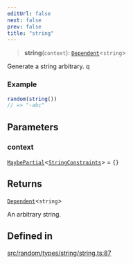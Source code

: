 ```yaml
---
editUrl: false
next: false
prev: false
title: "string"
---
```


> **string**(`context`): [`Dependent`](/api/interfaces/dependent/)\<`string`\>

Generate a string arbitrary.
q
### Example
```ts
random(string())
// => "-abc"
```

## Parameters

### context

[`MaybePartial`](/api/type-aliases/maybepartial/)\<[`StringConstraints`](/api/interfaces/stringconstraints/)\> = `{}`

## Returns

[`Dependent`](/api/interfaces/dependent/)\<`string`\>

An arbitrary string.

## Defined in

[src/random/types/string/string.ts:87](https://github.com/skyleague/axioms/blob/75fb1c5c977f1940e84e5cdcef2be336d1fd81da/src/random/types/string/string.ts#L87)
